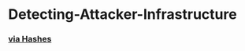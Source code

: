 # Detecting-Attacker-Infrastructure

### [via Hashes](https://github.com/d0s1nt/Detecting-Attacker-Infrastructure/blob/main/AttackerInfrastructure.md)

